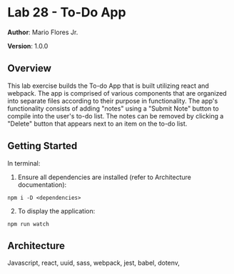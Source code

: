 # Lab 28 - To-Do App

**Author**: Mario Flores Jr.

**Version**: 1.0.0

## Overview

This lab exercise builds the To-do App that is built utilizing react and webpack. The app is comprised of various components that are organized into separate files according to their purpose in functionality. The app's functionality consists of adding "notes" using a "Submit Note" button to compile into the user's to-do list. The notes can be removed by clicking a "Delete" button that appears next to an item on the to-do list.

## Getting Started

In terminal:

1. Ensure all dependencies are installed (refer to Architecture documentation):

```npm i -D <dependencies>```

2. To display the application:

```npm run watch```

## Architecture

Javascript, react, uuid, sass, webpack, jest, babel, dotenv,